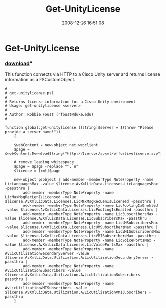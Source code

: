 ﻿---
pid:            750
parent:         0
children:       
poster:         rfoust
title:          Get-UnityLicense
date:           2008-12-26 16:51:08
format:         posh
---

# Get-UnityLicense

### [download](750.ps1)"

This function connects via HTTP to a Cisco Unity server and returns license information as a PSCustomObject.

```posh
#
# get-unitylicense.ps1
#
# Returns license information for a Cisco Unity environment
# Usage: get-unitylicense <server>
#
# Author: Robbie Foust (rfoust@duke.edu)
#

function global:get-unitylicense ([string]$server = $(throw "Please provide a server name!"))
	{

	$webContent = new-object net.webclient
	$page = $webContent.DownloadString("http://$server/avxml/effectivelicense.asp")

	# remove leading whitespace
	$page = $page -replace "^.`n"
	$license = [xml]$page

	new-object psobject | add-member -memberType NoteProperty -name LicLanguagesMax -value $license.AvXmlLicData.Licenses.LicLanguagesMax -passthru |
		add-member -memberType NoteProperty -name LicMaxMsgRecLenIsLicensed -value $license.AvXmlLicData.Licenses.LicMaxMsgRecLenIsLicensed -passthru |
		add-member -memberType NoteProperty -name LicPoolingIsEnabled -value $license.AvXmlLicData.Licenses.LicPoolingIsEnabled -passthru |
		add-member -memberType NoteProperty -name LicSubscribersMax -value $license.AvXmlLicData.Licenses.LicSubscribersMax -passthru |
		add-member -memberType NoteProperty -name LicUMSubscribersMax -value $license.AvXmlLicData.Licenses.LicUMSubscribersMax -passthru |
		add-member -memberType NoteProperty -name LicVMISubscribersMax -value $license.AvXmlLicData.Licenses.LicVMISubscribersMax -passthru |
		add-member -memberType NoteProperty -name LicVoicePortsMax -value $license.AvXmlLicData.Licenses.LicVoicePortsMax -passthru |
		add-member -memberType NoteProperty -name AvLicUtilizationSecondaryServer -value $license.AvXmlLicData.Utilization.AvLicUtilizationSecondaryServer -passthru |
		add-member -memberType NoteProperty -name AvLicUtilizationSubscribers -value $license.AvXmlLicData.Utilization.AvLicUtilizationSubscribers -passthru |
		add-member -memberType NoteProperty -name AvLicUtilizationVMISubscribers -value $license.AvXmlLicData.Utilization.AvLicUtilizationVMISubscribers -passthru
	}
```
